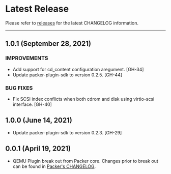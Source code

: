 # Latest Release

Please refer to [releases](https://github.com/hashicorp/packer-plugin-qemu/releases) for the latest CHANGELOG information.

---
## 1.0.1 (September 28, 2021)

### IMPROVEMENTS
* Add support for cd_content configuration aregument. [GH-34]
* Update packer-plugin-sdk to version 0.2.5. [GH-44]

### BUG FIXES
* Fix SCSI index conflicts when both cdrom and disk using virtio-scsi
    interface. [GH-40]

## 1.0.0 (June 14, 2021)

* Update packer-plugin-sdk to version 0.2.3. [GH-29]

## 0.0.1 (April 19, 2021)

* QEMU Plugin break out from Packer core. Changes prior to break out can be found in [Packer's CHANGELOG](https://github.com/hashicorp/packer/blob/master/CHANGELOG.md).

